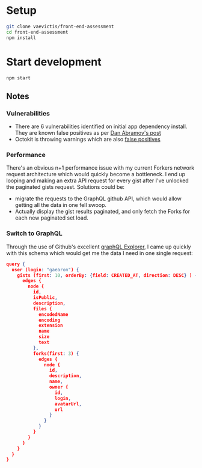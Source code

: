 # Setup

```bash
git clone vaevictis/front-end-assessment
cd front-end-assessment
npm install
```

# Start development
`npm start`

## Notes
### Vulnerabilities
- There are 6 vulnerabilities identified on initial app dependency install. They are known false positives as per [Dan Abramov's post](https://overreacted.io/npm-audit-broken-by-design/)
- Octokit is throwing warnings which are also [false positives](https://github.com/octokit/plugin-throttling.js/issues/583)

### Performance
There's an obvious n+1 performance issue with my current Forkers network request architecture which would quickly become a bottleneck.
I end up looping and making an extra API request for every gist after I've unlocked the paginated gists request.
Solutions could be:
- migrate the requests to the GraphQL github API, which would allow getting all the data in one fell swoop.
- Actually display the gist results paginated, and only fetch the Forks for each new paginated set load.

### Switch to GraphQL
Through the use of Github's excellent [graphQL Explorer](https://docs.github.com/en/graphql/overview/explorer), I came up quickly with this schema which would get me the data I need in one single request:

```json
query {
  user (login: "gaearon") {
    gists (first: 10, orderBy: {field: CREATED_AT, direction: DESC} ) {
      edges {
        node {
          id,
          isPublic,
          description,
          files {
            encodedName
            encoding
            extension
            name
            size
            text
          },
          forks(first: 3) {
            edges {
              node {
                id,
                description,
                name,
                owner {
                  id,
                  login,
                  avatarUrl,
                  url
                }
              }
            }
          }
        }
      }
    }
  }
}
```
